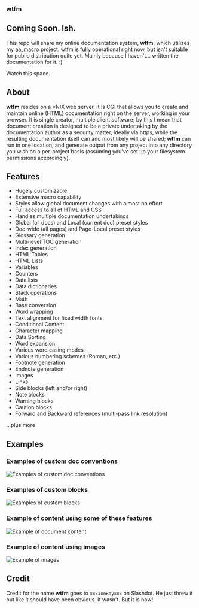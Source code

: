 ### wtfm

## Coming Soon. Ish.

This repo will share my online documentation system, **wtfm**, which utilizes my
[aa_macro](https://github.com/fyngyrz/aa_macro)
project. wtfm is fully operational right now, but isn't suitable
for public distribution quite yet. Mainly because I haven't... written the
documentation for it. :)

Watch this space.

## About

**wtfm** resides on a \*NIX web server. It is CGI that allows you to
create and maintain online \(HTML\) documentation right on the server,
working in your browser. It is single creator, multiple client software;
by this I mean that document creation is designed to be a private
undertaking by the documentation author as a security matter, ideally
via https, while the resulting documentation itself can and most likely
will be shared; **wtfm**  can run in one location, and generate output
from any project into any directory you wish on a per-project basis
\(assuming you've set up your filesystem permissions accordingly\).

## Features

* Hugely customizable
* Extensive macro capability
* Styles allow global document changes with almost no effort
* Full access to all of HTML and CSS
* Handles multiple documentation undertakings
* Global (all docs) and Local (current doc) preset styles
* Doc-wide (all pages) and Page-Local preset styles
* Glossary generation
* Multi-level TOC generation
* Index generation
* HTML Tables
* HTML Lists
* Variables
* Counters
* Data lists
* Data dictionaries
* Stack operations
* Math
* Base conversion
* Word wrapping
* Text alignment for fixed width fonts
* Conditional Content
* Character mapping
* Data Sorting
* Word expansion
* Various word casing modes
* Various numbering schemes \(Roman, etc.\)
* Footnote generation
* Endnote generation
* Images
* Links
* Side blocks \(left and/or right\)
* Note blocks
* Warning blocks
* Caution blocks
* Forward and Backward references \(multi-pass link resolution\)

...plus more

## Examples

### Examples of custom doc conventions
![Examples of custom doc conventions](http://fyngyrz.com/images/wtfmx1.png)

### Examples of custom blocks
![Examples of custom blocks](http://fyngyrz.com/images/wtfmx2a.png)

### Example of content using some of these features
![Example of document content](http://fyngyrz.com/images/wtfmx3.png)

### Example of content using images
![Example of images](http://fyngyrz.com/images/wtfmx4.png)

## Credit

Credit for the name **wtfm** goes to `xxxJonBoyxxx` on Slashdot.
He just threw it out like it should have been obvious. It wasn't.
But it is now!


